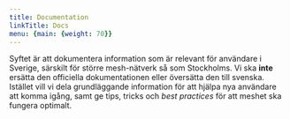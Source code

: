 ```yaml
---
title: Documentation
linkTitle: Docs
menu: {main: {weight: 70}}
---
```

Syftet är att dokumentera information som är relevant för användare i Sverige, särskilt för större mesh-nätverk så som Stockholms.
Vi ska __inte__ ersätta den officiella dokumentationen eller översätta den till svenska. 
Istället vill vi dela grundläggande information för att hjälpa nya användare att komma igång, samt ge tips, tricks och _best practices_ för att meshet ska fungera optimalt.
